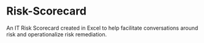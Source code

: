 # Risk-Scorecard
An IT Risk Scorecard created in Excel to help facilitate conversations around risk and operationalize risk remediation.
